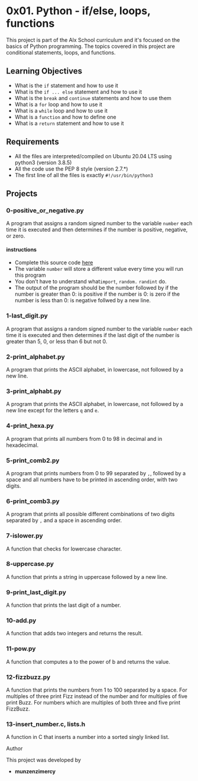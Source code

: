 
# 0x01. Python - if/else, loops, functions

This project is part of the Alx School curriculum and it's focused on the basics of Python programming. The topics covered in this project are conditional statements, loops, and functions.

## Learning Objectives

- What is the `if` statement and how to use it
- What is the `if ... else` statement and how to use it
- What is the `break` and `continue` statements and how to use them
- What is a `for` loop and how to use it
- What is a `while` loop and how to use it
- What is a `function` and how to define one
- What is a `return` statement and how to use it

## Requirements

- All the files are interpreted/compiled on Ubuntu 20.04 LTS using python3 (version 3.8.5)
- All the code use the PEP 8 style (version 2.7.*)
- The first line of all the files is exactly `#!/usr/bin/python3`

## Projects

### 0-positive_or_negative.py

A program that assigns a random signed number to the variable `number` each time it is executed and then determines if the number is positive, negative, or zero. 
#### instructions
- Complete this source code  <a href="https://github.com/alx-tools/0x01.py/blob/master/0-positive_or_negative_py">here</a>
- The variable `number`  will store a different value every time you will run this program
- You don’t have to understand what`import`, `random.` `randint` do.
- The output of the program should be the number followed by 
		if the number is greater than 0: is positive
		if the number is 0: is zero
		if the number is less than 0: is negative
	follwed by a new line.

### 1-last_digit.py

A program that assigns a random signed number to the variable `number` each time it is executed and then determines if the last digit of the number is greater than 5, 0, or less than 6 but not 0.

### 2-print_alphabet.py

A program that prints the ASCII alphabet, in lowercase, not followed by a new line.

### 3-print_alphabt.py

A program that prints the ASCII alphabet, in lowercase, not followed by a new line except for the letters `q` and `e`.

### 4-print_hexa.py

A program that prints all numbers from 0 to 98 in decimal and in hexadecimal.

### 5-print_comb2.py

A program that prints numbers from 0 to 99 separated by `,`, followed by a space and all numbers have to be printed in ascending order, with two digits.

### 6-print_comb3.py

A program that prints all possible different combinations of two digits separated by `,` and a space in ascending order.

### 7-islower.py

A function that checks for lowercase character.

### 8-uppercase.py

A function that prints a string in uppercase followed by a new line.

### 9-print_last_digit.py

A function that prints the last digit of a number.

### 10-add.py

A function that adds two integers and returns the result.

### 11-pow.py

A function that computes a to the power of b and returns the value.

### 12-fizzbuzz.py

A function that prints the numbers from 1 to 100 separated by a space. For multiples of three print Fizz instead of the number and for multiples of five print Buzz. For numbers which are multiples of both three and five print FizzBuzz.

### 13-insert_number.c, lists.h

A function in C that inserts a number into a sorted singly linked list.

Author

This project was developed by 
- **munzenzimercy** 

